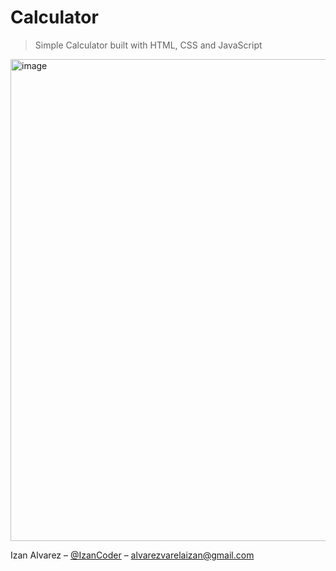 # Calculator
> Simple Calculator built with HTML, CSS and JavaScript
<img width="599" height="771" alt="image" src="https://github.com/user-attachments/assets/5cc5e9e0-3b72-4bd0-91f9-660070e3aaab" />


Izan Alvarez – [@IzanCoder](https://github.com/Izan206) – alvarezvarelaizan@gmail.com
